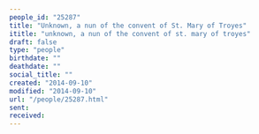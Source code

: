```yaml
---
people_id: "25287"
title: "Unknown, a nun of the convent of St. Mary of Troyes"
ititle: "unknown, a nun of the convent of st. mary of troyes"
draft: false
type: "people"
birthdate: ""
deathdate: ""
social_title: ""
created: "2014-09-10"
modified: "2014-09-10"
url: "/people/25287.html"
sent:
received:
---
```

